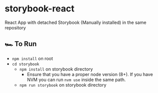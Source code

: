 # storybook-react
React App with detached Storybook (Manually installed) in the same repository

## 🏎 To Run

* `npm install` on root
* `cd storybook`
  * `npm install` on storybook directory
    * Ensure that you have a proper node version (8+). If you have NVM you can run `nvm use` inside the same path.
  * `npm run storybook` on storybook directory
